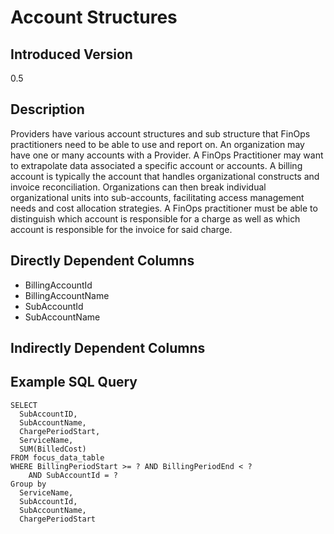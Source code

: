 # Account Structures

## Introduced Version
0.5

## Description

Providers have various account structures and sub structure that FinOps practitioners need to be able to use and report on. An organization may have one or many accounts with a Provider. A FinOps Practitioner may want to extrapolate data associated a specific account or accounts. A billing account is typically the account that handles organizational constructs and invoice reconciliation. Organizations can then break individual organizational units into sub-accounts, facilitating access management needs and cost allocation strategies. A FinOps practitioner must be able to distinguish which account is responsible for a charge as well as which account is responsible for the invoice for said charge.

## Directly Dependent Columns
* BillingAccountId
* BillingAccountName
* SubAccountId
* SubAccountName

## Indirectly Dependent Columns


## Example SQL Query
```
SELECT
  SubAccountID,
  SubAccountName,
  ChargePeriodStart,
  ServiceName,
  SUM(BilledCost)
FROM focus_data_table
WHERE BillingPeriodStart >= ? AND BillingPeriodEnd < ?
    AND SubAccountId = ?
Group by
  ServiceName,
  SubAccountId,
  SubAccountName,
  ChargePeriodStart
```


